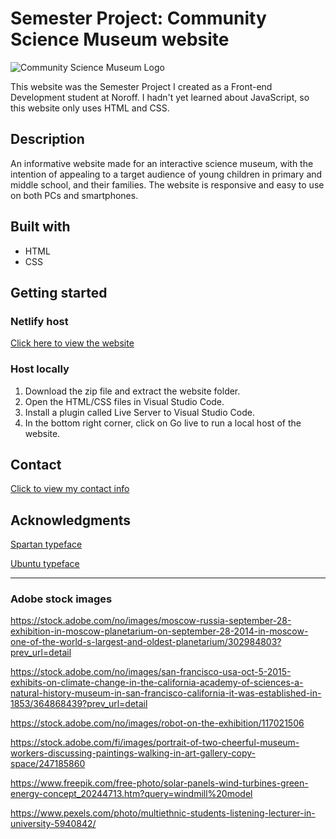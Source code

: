 # Semester Project: Community Science Museum website

![Community Science Museum Logo](https://i.imgur.com/lsNIzpn.jpg)

This website was the Semester Project I created as a Front-end Development student at Noroff. I hadn't yet learned about JavaScript, so this website only uses HTML and CSS.

## Description

An informative website made for an interactive science museum, with the intention of appealing to a target audience of young children in primary and middle school, and their families. The website is responsive and easy to use on both PCs and smartphones.

## Built with

* HTML
* CSS

## Getting started

### Netlify host

[Click here to view the website](https://community-science-museum-semester-project.netlify.app)

### Host locally

1. Download the zip file and extract the website folder. 
1. Open the HTML/CSS files in Visual Studio Code.
1. Install a plugin called Live Server to Visual Studio Code.
1. In the bottom right corner, click on Go live to run a local host of the website. 

## Contact

[Click to view my contact info](https://oystein-rostvik-portfolio.netlify.app/pages/socials.html)

## Acknowledgments

[Spartan typeface](https://fonts.google.com/specimen/Spartan)

[Ubuntu typeface](https://www.1001fonts.com/ubuntu-font.html)

---

### Adobe stock images 

https://stock.adobe.com/no/images/moscow-russia-september-28-exhibition-in-moscow-planetarium-on-september-28-2014-in-moscow-one-of-the-world-s-largest-and-oldest-planetarium/302984803?prev_url=detail

https://stock.adobe.com/no/images/san-francisco-usa-oct-5-2015-exhibits-on-climate-change-in-the-california-academy-of-sciences-a-natural-history-museum-in-san-francisco-california-it-was-established-in-1853/364868439?prev_url=detail

https://stock.adobe.com/no/images/robot-on-the-exhibition/117021506

https://stock.adobe.com/fi/images/portrait-of-two-cheerful-museum-workers-discussing-paintings-walking-in-art-gallery-copy-space/247185860

https://www.freepik.com/free-photo/solar-panels-wind-turbines-green-energy-concept_20244713.htm?query=windmill%20model

https://www.pexels.com/photo/multiethnic-students-listening-lecturer-in-university-5940842/